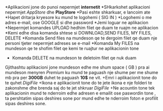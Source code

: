 *Aplikacioni jone do punoi nepermjet __internetit__ 
*SHkarkohet aplikacioni nepermjet _AppStore_ dhe  __PlayStore__
*Pasi eshte  shkarkuar, e lancoim ate 
*Hapet dritarja kryesore ku mund te  logohemi ( SIG IN ) 
*Logohemi o me  adres e-mail, ose GOOGLE si dhe  password 
*Jemi loguar ne aplikacion 
*Nepermjet komandes UPLOAD hedhim filet qe duam te ruajm ne  aplikacion 
*Kemi edhe  disa  komanda shtese si DOWNLOAD,SEND FILES, MY FILES, DELETE
*Komanda Send files na  mundeson qe te  dergoim filet qe duam nje  personi tjeter nepermjet adreses se  e-mail
*Komanda My FILES na  mundeson qe te shofim filet qe kemi te  ruajtur ne  aplikacionin tone 
* Komanda DELETE na  mundeson te  deletoim filet qe  nuk duam 

Gjithashtu aplikacioni jone mundeson edhe  me  shum space ( GB ) pra  ai mundeson menyren *Premium*  ku mund te  paguash nje  shume  per me  shume mb pra  per **300GB** duhet te  paguash **10$** ne  vit. 
 +Emri i aplikacionit tone do te  quhet *DigiFile*
 +Ikona e  aplikacionit tone do te  jete ikona e  nje  folderi te zakonshme dhe brenda saj do te  jet shkruar *DigiFile*
 +Ne acountin tone tek aplikacionin mund te  nderroim edhe  adresen e  emailit ose  paswordin tone , ta pershtatim sipas deshires sone por  mund edhe te nderroim foton e  profilit sipas deshires sone.
